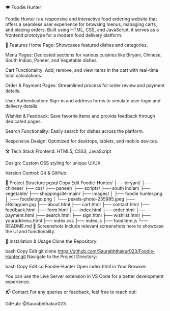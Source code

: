 🍽️ Foodie Hunter

Foodie Hunter is a responsive and interactive food ordering website that offers a seamless user experience for browsing menus, managing carts, and placing orders. Built using HTML, CSS, and JavaScript, it serves as a frontend prototype for a modern food delivery platform.

🚀 Features
Home Page: Showcases featured dishes and categories.

Menu Pages: Dedicated sections for various cuisines like Biryani, Chinese, South Indian, Paneer, and Vegetable dishes.

Cart Functionality: Add, remove, and view items in the cart with real-time total calculations.

Order & Payment Pages: Streamlined process for order review and payment details.

User Authentication: Sign-in and address forms to simulate user login and delivery details.

Wishlist & Feedback: Save favorite items and provide feedback through dedicated pages.

Search Functionality: Easily search for dishes across the platform.

Responsive Design: Optimized for desktops, tablets, and mobile devices.

🛠️ Tech Stack
Frontend: HTML5, CSS3, JavaScript

Design: Custom CSS styling for unique UI/UX

Version Control: Git & GitHub

📁 Project Structure
pgsql
Copy
Edit
Foodie-Hunter/
├── biryani/
├── chinese/
├── css/
├── paneer/
├── scripts/
├── south indian/
├── vegetable/
├── shoppingsite-main/
├── images/
│   ├── foodie hunter.png
│   ├── foodielogo.png
│   └── pexels-photo-235985.jpeg
├── ERdiagram.jpg
├── about.html
├── cart.html
├── contact.html
├── feedback.html
├── form.html
├── index.html
├── order.html
├── payment.html
├── search.html
├── sign.html
├── wishlist.html
├── youraddress.html
├── index.css
├── index.js
├── fooditem.js
└── README.md
📸 Screenshots
Include relevant screenshots here to showcase the UI and functionality.

🔧 Installation & Usage
Clone the Repository:

bash
Copy
Edit
git clone https://github.com/Saurabhthakur023/Foodie-Hunter.git
Navigate to the Project Directory:

bash
Copy
Edit
cd Foodie-Hunter
Open index.html in Your Browser:

You can use the Live Server extension in VS Code for a better development experience.

📬 Contact
For any queries or feedback, feel free to reach out:

GitHub: @Saurabhthakur023

